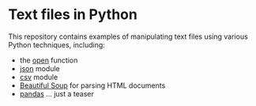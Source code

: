 # Text files in Python
This repository contains examples of manipulating text files using various Python techniques, including:
- the [open](https://docs.python.org/3/library/functions.html#open) function
- [json](https://docs.python.org/3/library/json.html) module
- [csv](https://docs.python.org/3/library/csv.html) module
- [Beautiful Soup](https://beautiful-soup-4.readthedocs.io/en/latest/) for parsing HTML documents
- [pandas](https://pandas.pydata.org/) ... just a teaser

